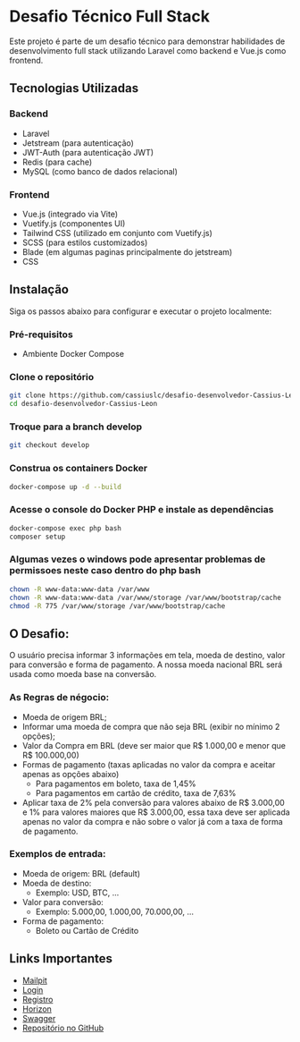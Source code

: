 # Desafio Técnico Full Stack

Este projeto é parte de um desafio técnico para demonstrar habilidades de desenvolvimento full stack utilizando Laravel como backend e Vue.js como frontend.

## Tecnologias Utilizadas

### Backend

- Laravel
- Jetstream (para autenticação)
- JWT-Auth (para autenticação JWT)
- Redis (para cache)
- MySQL (como banco de dados relacional)

### Frontend

- Vue.js (integrado via Vite)
- Vuetify.js (componentes UI)
- Tailwind CSS (utilizado em conjunto com Vuetify.js)
- SCSS (para estilos customizados)
- Blade (em algumas paginas principalmente do jetstream)
- CSS

## Instalação

Siga os passos abaixo para configurar e executar o projeto localmente:


### Pré-requisitos
- Ambiente Docker Compose

### Clone o repositório
```bash
git clone https://github.com/cassiuslc/desafio-desenvolvedor-Cassius-Leon.git
cd desafio-desenvolvedor-Cassius-Leon
```

### Troque para a branch develop
```bash
git checkout develop
```

### Construa os containers Docker
```bash
docker-compose up -d --build
```

### Acesse o console do Docker PHP e instale as dependências
```bash
docker-compose exec php bash
composer setup
```
### Algumas vezes o windows pode apresentar problemas de permissoes neste caso dentro do php bash
```bash
chown -R www-data:www-data /var/www
chown -R www-data:www-data /var/www/storage /var/www/bootstrap/cache
chmod -R 775 /var/www/storage /var/www/bootstrap/cache
```
## O Desafio:
O usuário precisa informar 3 informações em tela, moeda de destino, valor para conversão e forma de pagamento. A nossa moeda nacional BRL será usada como moeda base na conversão.

### As Regras de négocio:
- Moeda de origem BRL;
- Informar uma moeda de compra que não seja BRL (exibir no mínimo 2 opções);
- Valor da Compra em BRL (deve ser maior que R$ 1.000,00 e menor que R$ 100.000,00)
- Formas de pagamento (taxas aplicadas no valor da compra e aceitar apenas as opções abaixo)
  - Para pagamentos em boleto, taxa de 1,45%
  - Para pagamentos em cartão de crédito, taxa de 7,63%
- Aplicar taxa de 2% pela conversão para valores abaixo de R$ 3.000,00 e 1% para valores maiores que R$ 3.000,00, 
essa taxa deve ser aplicada apenas no valor da compra e não sobre o valor já com a taxa de forma de pagamento.

### Exemplos de entrada:
- Moeda de origem: BRL (default)
- Moeda de destino:
  - Exemplo: USD, BTC, ...
- Valor para conversão:
  - Exemplo: 5.000,00, 1.000,00, 70.000,00, ...
- Forma de pagamento:
  - Boleto ou Cartão de Crédito

## Links Importantes

- [Mailpit](http://localhost:8025/)
- [Login](http://localhost:8080/login)
- [Registro](http://localhost:8080/register)
- [Horizon](http://localhost:8080/horizon/dashboard)
- [Swagger](http://localhost:8080/api/documentation#/)
- [Repositório no GitHub](https://github.com/cassiuslc/desafio-desenvolvedor-Cassius-Leon)
